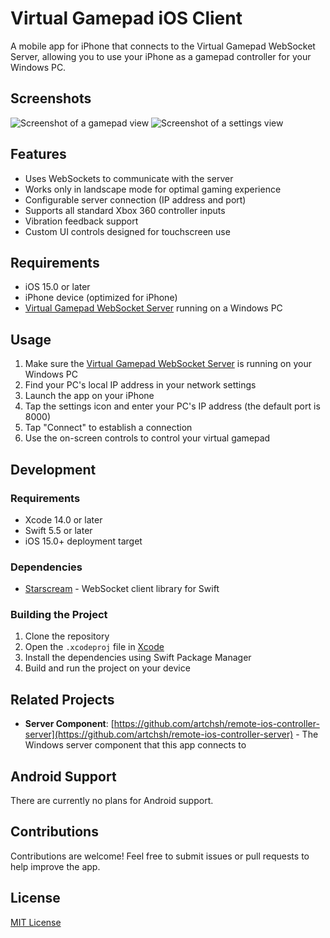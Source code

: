 # Virtual Gamepad iOS Client

A mobile app for iPhone that connects to the Virtual Gamepad WebSocket Server, allowing you to use your iPhone as a gamepad controller for your Windows PC.

## Screenshots
![Screenshot of a gamepad view](https://files.artchsh.kz/uploads/IMG_9707.PNG)
![Screenshot of a settings view](https://files.artchsh.kz/uploads/IMG_9708.PNG)

## Features

- Uses WebSockets to communicate with the server
- Works only in landscape mode for optimal gaming experience
- Configurable server connection (IP address and port)
- Supports all standard Xbox 360 controller inputs
- Vibration feedback support
- Custom UI controls designed for touchscreen use

## Requirements

- iOS 15.0 or later
- iPhone device (optimized for iPhone)
- [Virtual Gamepad WebSocket Server](https://github.com/artchsh/remote-ios-controller-server) running on a Windows PC

## Usage

1. Make sure the [Virtual Gamepad WebSocket Server](https://github.com/artchsh/remote-ios-controller-server) is running on your Windows PC
2. Find your PC's local IP address in your network settings
3. Launch the app on your iPhone
4. Tap the settings icon and enter your PC's IP address (the default port is 8000)
5. Tap "Connect" to establish a connection
6. Use the on-screen controls to control your virtual gamepad

## Development

### Requirements

- Xcode 14.0 or later
- Swift 5.5 or later
- iOS 15.0+ deployment target

### Dependencies

- [Starscream](https://github.com/daltoniam/Starscream) - WebSocket client library for Swift

### Building the Project

1. Clone the repository
2. Open the `.xcodeproj` file in [Xcode](https://developer.apple.com/xcode/)
3. Install the dependencies using Swift Package Manager
4. Build and run the project on your device

## Related Projects

- **Server Component**: [https://github.com/artchsh/remote-ios-controller-server](https://github.com/artchsh/remote-ios-controller-server) - The Windows server component that this app connects to

## Android Support

There are currently no plans for Android support.

## Contributions

Contributions are welcome! Feel free to submit issues or pull requests to help improve the app.

## License

[MIT License](LICENSE)
